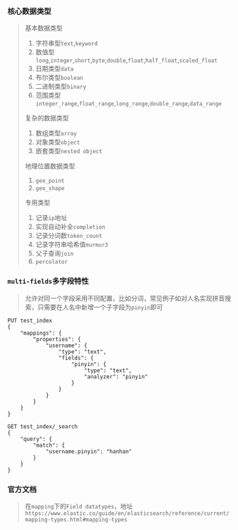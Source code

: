 ### 核心数据类型

> 基本数据类型
>
> 1. 字符串型`text`,`keyword`
> 2. 数值型`long`,`integer`,`short`,`byte`,`double`,`float`,`half_float`,`scaled_float`
> 3. 日期类型`data`
> 4. 布尔类型`boolean`
> 5. 二进制类型`binary`
> 6. 范围类型`integer_range`,`float_range`,`long_range`,`double_range`,`data_range`
>
> 复杂的数据类型
>
> 1. 数组类型`array`
> 2. 对象类型`object`
> 3. 嵌套类型`nested object`
>
> 地理位置数据类型
>
> 1. `geo_point`
> 2. `geo_shape`
>
> 专用类型
>
> 1. 记录`ip`地址
> 2. 实现自动补全`completion`
> 3. 记录分词数`token_count`
> 4. 记录字符串哈希值`murmur3`
> 5. 父子查询`join`
> 6. `percolator`

### `multi-fields`多字段特性

> 允许对同一个字段采用不同配置，比如分词，常见例子如对人名实现拼音搜索，只需要在人名中新增一个子字段为`pinyin`即可

```shell
PUT test_index
{
	"mappings": {
		"properties": {
			"username": {
				"type": "text",
				"fields": {
					"pinyin": {
						"type": "text",
						"analyzer": "pinyin"
					}
				}
			}
		}
	}
}
```

```shell
GET test_index/_search
{
	"query": {
		"match": {
			"username.pinyin": "hanhan"
		}
	}
}
```

### 官方文档

> 在`mapping`下的`Field datatypes`，地址`https://www.elastic.co/guide/en/elasticsearch/reference/current/mapping-types.html#mapping-types`


